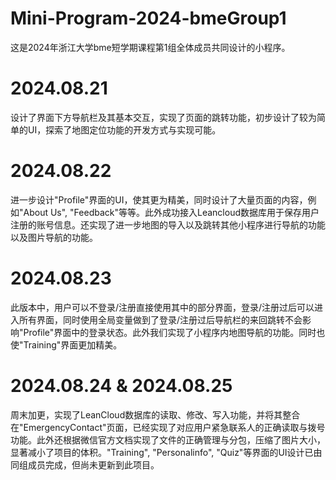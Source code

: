 # Mini-Program-2024-bmeGroup1
这是2024年浙江大学bme短学期课程第1组全体成员共同设计的小程序。

# 2024.08.21
设计了界面下方导航栏及其基本交互，实现了页面的跳转功能，初步设计了较为简单的UI，探索了地图定位功能的开发方式与实现可能。

# 2024.08.22
进一步设计"Profile"界面的UI，使其更为精美，同时设计了大量页面的内容，例如"About Us", "Feedback"等等。此外成功接入Leancloud数据库用于保存用户注册的账号信息。还实现了进一步地图的导入以及跳转其他小程序进行导航的功能以及图片导航的功能。

# 2024.08.23
此版本中，用户可以不登录/注册直接使用其中的部分界面，登录/注册过后可以进入所有界面，同时使用全局变量做到了登录/注册过后导航栏的来回跳转不会影响"Profile"界面中的登录状态。此外我们实现了小程序内地图导航的功能。同时也使"Training"界面更加精美。

# 2024.08.24 & 2024.08.25
周末加更，实现了LeanCloud数据库的读取、修改、写入功能，并将其整合在"EmergencyContact"页面，已经实现了对应用户紧急联系人的正确读取与拨号功能。此外还根据微信官方文档实现了文件的正确管理与分包，压缩了图片大小，显著减小了项目的体积。"Training", "Personalinfo", "Quiz"等界面的UI设计已由同组成员完成，但尚未更新到此项目。
